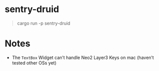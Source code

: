 # sentry-druid

> cargo run -p sentry-druid

# Notes

- The `TextBox` Widget can’t handle Neo2 Layer3 Keys on mac (haven’t tested other OSs yet)
